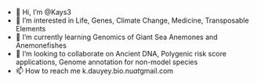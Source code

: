 - 👋 Hi, I’m @Kays3
- 👀 I’m interested in Life, Genes, Climate Change, Medicine,  Transposable Elements
- 🌱 I’m currently learning Genomics of Giant Sea Anemones and Anemonefishes
- 💞️ I’m looking to collaborate on Ancient DNA, Polygenic risk score applications, Genome annotation for non-model species
- 📫 How to reach me k.dauyey.bio.nu$at$gmail.com

<!---
Kays3/Kays3 is a ✨ special ✨ repository because its `README.md` (this file) appears on your GitHub profile.
You can click the Preview link to take a look at your changes.
--->
